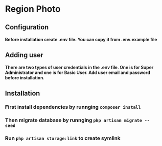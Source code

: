 # Region Photo

## Configuration

#### Before installation create .env file. You can copy it from .env.example file

## Adding user

#### There are two types of user credentials in the .env file. One is for Super Administrator and one is for Basic User. Add user email and password before installation.

## Installation

### First install dependencies by runnging ```composer install```
### Then migrate database by runnging ```php artisan migrate --seed```
### Run ```php artisan storage:link``` to create symlink